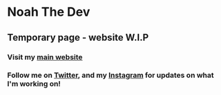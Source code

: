 # Noah The Dev
## Temporary page - website W.I.P
### Visit my [main website](https://www.itsnoahevans.co.uk/?src=dev-domain_temp-page)
### Follow me on [Twitter](https://twitter.com/thisisnoahevans), and my [Instagram](https://instagram.com/noahthedev) for updates on what I'm working on!

